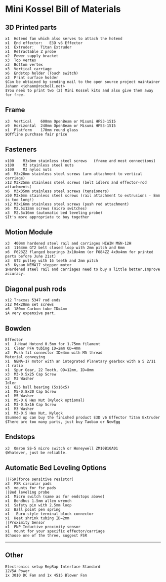 # Mini Kossel Bill of Materials

## 3D Printed parts
	x1	Hotend fan which also serves to attach the hotend
	x1	End effector:	E3D v6 Effector
	x1	Extruder:	Titan Extruder
	x1	Retractable Z probe
	x2	Power supply bracket
	x3	Top vertex
	x3	Bottom vertex
	x3	Vertical carriage
	x6	Endstop holder (Touch switch)
	x3	Print surface holder
	$Can be obtained by sending mail to the open source project maintainer Jahann <johann@rocholl.net>
	$You nees to print two (2) Mini Kossel kits and also give them away for free.
	
## Frame
	x3	Vertical	600mm OpenBeam or Misumi HFS3-1515
	x9	Horizontal	240mm OpenBeam or Misumi HFS3-1515
	x1	Platform	170mm round glass
	$Offline purchase fair price
	
## Fasteners
	x100	M3x8mm stainless steel screws	(frame and most connections)
	x100	M3 stainless steel nuts
	x100	M3 nyloc nuts
	x6	M3x20mm stainless steel screws (arm attachment to vertical carriage)
	x12	M3x25mm stainless steel screws (belt idlers and effector-rod attachments)
	x6	M3x35mm stainless steel screws (tensioners)
	x50	M3x6mm stainless steel screws (rail attachment to extrusions - 8mm is too long!)
	x12	M3x16mm stainless steel screws (push rod attachment)
	x6	M2.5x12mm screws (micro switches)
	x3	M2.5x16mm (automatic bed leveling probe)
	$It's more appropriate to buy together
	
## Motion Module
	x3	400mm hardened steel rail and carriages HIWIN MGN-12H
	x3	1164mm GT2 belt closed loop with 2mm pitch and 6mm
	x6	F623ZZ flanged bearings 3x10x4mm (or F684ZZ 4x9x4mm for printed parts before June 21st)
	x3	GT2 pulley with 16 teeth and 2mm pitch
	x3	Kysan NEMA17 stepper motor
	$Hardened steel rail and carriages need to buy a little better,Improve accuracy.

## Diagonal push rods
	x12	Traxxas 5347 rod ends
	x12	M4x20mm set screws
	x6	180mm Carbon tube ID=4mm
	$A very expensive part.
	
## Bowden
	Effector
	x1	J-Head Hotend 0.5mm for 1.75mm filament
	x1	Clear PFA tubing ID=2mm OD=4mm
	x2	Push fit connector ID=4mm with M5 thread 
	Material conveying
	x1	NEMA-17 motor with an integrated Planetary gearbox with a 5 2/11 :1 ratio
	x1	Spur Gear, 22 Tooth, OD=12mm, ID=8mm
	x3	M3-0.5x25 Cap Screw
	x3	M3 Washer
	Idler
	x1	625 ball bearing (5x16x5)
	x1	M5-0.8x20 Cap Screw
	x1	M5 Washer
	x1	M5-0.8 Hex Nut (Nylock optional)
	x1	M3-0.5x16 Cap Screw
	x1	M3 Washer
	x1	M3-0.5 Hex Nut, Nylock
	$Summed up can buy the finished product E3D v6 Effector Titan Extruder
	$There are too many parts, just buy Taobao or NewEgg
	
## Endstops
	x3	Omron SS-5 micro switch or Honeywell ZM10B10A01
	$Whatever, just be reliable.

## Automatic Bed Leveling Options
	||FSR(force sensitive resistor)
	x3	FSR circular pads
	x3	mounts for fsr pads
	||Bed leveling probe
	x1	Micro switch (same as for endstops above)
	x1	Bondhus 1.5mm allen wrench
	x1	Safety pin with 2.5mm loop
	x2	Ball point pen spring
	x1	 Euro-style terminal block connector
	x1	Heat shrink tubing ID=2mm
	||Proximity Sensor
	x1	PNP Inductive proximity sensor
	x1	mount for your specific effector/carriage
	$Choose one of the three, suggest FSR 
	
***

## Other
	Electronics setup RepRap Interface Standard
	12V5A Power
	1x 3010 DC Fan and 1x 4515 Blower Fan
	
	
	
